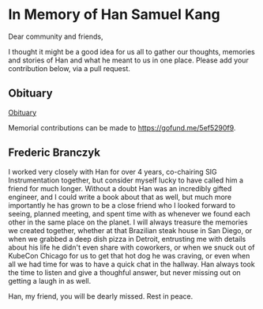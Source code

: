 # In Memory of Han Samuel Kang

Dear community and friends,

I thought it might be a good idea for us all to gather our thoughts, memories and stories of Han and what he meant to us in one place. Please add your contribution below, via a pull request.

## Obituary

[Obituary](https://www.legacy.com/us/obituaries/legacyremembers/han-kang-obituary?id=59374211)

Memorial contributions can be made to https://gofund.me/5ef5290f9.

## Frederic Branczyk

I worked very closely with Han for over 4 years, co-chairing SIG Instrumentation together, but consider myself lucky to have called him a friend for much longer. Without a doubt Han was an incredibly gifted engineer, and I could write a book about that as well, but much more importantly he has grown to be a close friend who I looked forward to seeing, planned meeting, and spent time with as whenever we found each other in the same place on the planet. I will always treasure the memories we created together, whether at that Brazilian steak house in San Diego, or when we grabbed a deep dish pizza in Detroit, entrusting me with details about his life he didn't even share with coworkers, or when we snuck out of KubeCon Chicago for us to get that hot dog he was craving, or even when all we had time for was to have a quick chat in the hallway. Han always took the time to listen and give a thoughful answer, but never missing out on getting a laugh in as well.

Han, my friend, you will be dearly missed. Rest in peace.
